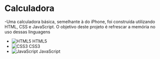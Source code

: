 # Calculadora

-Uma calculadora básica, semelhante à do iPhone, foi construída utilizando HTML, CSS e JavaScript. O objetivo deste projeto é refrescar a memória no uso dessas linguagens 

- ![HTML5](https://upload.wikimedia.org/wikipedia/commons/thumb/6/61/HTML5_logo_512.png/600px-HTML5_logo_512.png) HTML5
- ![CSS3](https://upload.wikimedia.org/wikipedia/commons/thumb/6/62/CSS3_logo_and_wordmark.svg/1200px-CSS3_logo_and_wordmark.svg.png) CSS3
- ![JavaScript](https://upload.wikimedia.org/wikipedia/commons/thumb/6/6a/JavaScript-logo.png/640px-JavaScript-logo.png) JavaScript
